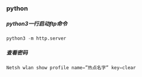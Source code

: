 ### python

##### python3一行启动ftp命令

```python
python3 -m http.server
```
##### 查看密码

```python
Netsh wlan show profile name=”热点名字” key=clear
```
